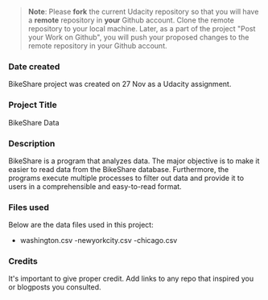 >**Note**: Please **fork** the current Udacity repository so that you will have a **remote** repository in **your** Github account. Clone the remote repository to your local machine. Later, as a part of the project "Post your Work on Github", you will push your proposed changes to the remote repository in your Github account.

### Date created
BikeShare project was created on 27 Nov as a Udacity assignment.

### Project Title
BikeShare Data

### Description
BikeShare is a program that analyzes data. The major objective is to make it easier to read data from the BikeShare database. Furthermore, the programs execute multiple processes to filter out data and provide it to users in a comprehensible and easy-to-read format. 

### Files used
Below are the data files used in this project:
- washington.csv
-newyorkcity.csv
-chicago.csv

### Credits
It's important to give proper credit. Add links to any repo that inspired you or blogposts you consulted.

